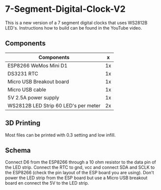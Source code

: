 # 7-Segment-Digital-Clock-V2

This is a new version of a 7 segment digital clocks that uses WS2812B LED's. Instructions how to build can be found in the YouTube video.


## Components

| Components                    | x     |
| -------------                 | ----- |
|ESP8266 WeMos Mini D1          | 1x    |
|DS3231 RTC                     | 1x    |
|Micro USB Breakout board       | 1x    |
|Micro USB cable                | 1x    |
|5V 2.5A power supply           | 1x    |
|WS2812B LED Strip 60 LED's per meter     | 2x    |

## 3D Printing

Most files can be printed with 0.3 setting and low infill.


## Schema

Connect D6 from the ESP8266 through a 10 ohm resistor to the data pin of the LED strip. Connect the RTC to gnd, vcc and connect SDA and SCLK to the ESP8266 (check the pin layout of the ESP board you are using). Don't power the LED strip from the ESP board but use a Micro USB breakout board en connect the 5V to the LED strip.

